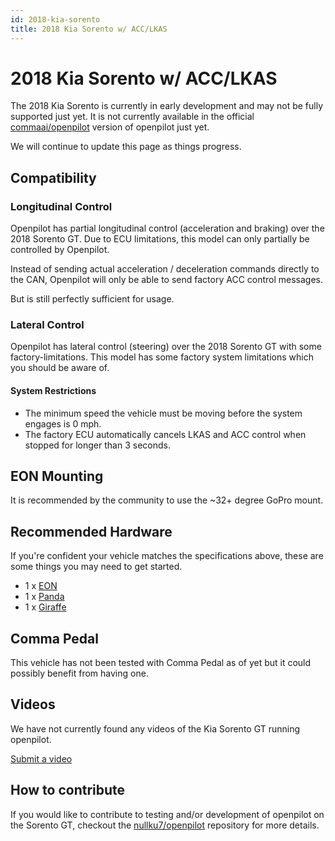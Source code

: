 ```yaml
---
id: 2018-kia-sorento
title: 2018 Kia Sorento w/ ACC/LKAS
---
```

# 2018 Kia Sorento w/ ACC/LKAS

The 2018 Kia Sorento is currently in early development and may not be fully supported just yet.
It is not currently available in the official [commaai/openpilot](https://github.com/commaai/openpilot) version of openpilot just yet.

We will continue to update this page as things progress.

## Compatibility

### Longitudinal Control

Openpilot has partial longitudinal control (acceleration and braking) over the 2018 Sorento GT.
Due to ECU limitations, this model can only partially be controlled by Openpilot.

Instead of sending actual acceleration / deceleration commands directly to the CAN, Openpilot will only be able to send factory ACC control messages. 

But is still perfectly sufficient for usage.

### Lateral Control

Openpilot has lateral control (steering) over the 2018 Sorento GT with some factory-limitations.
This model has some factory system limitations which you should be aware of.

#### System Restrictions

* The minimum speed the vehicle must be moving before the system engages is 0 mph.
* The factory ECU automatically cancels LKAS and ACC control when stopped for longer than 3 seconds.

## EON Mounting

It is recommended by the community to use the ~32+ degree GoPro mount.

## Recommended Hardware

If you're confident your vehicle matches the specifications above, these are some things you may need to get started.

* 1 x [EON](/hardware/eon/)
* 1 x [Panda](/hardware/panda/)
* 1 x [Giraffe](/hardware/giraffe/)

## Comma Pedal

This vehicle has not been tested with Comma Pedal as of yet but it could possibly benefit from having one.


## Videos

We have not currently found any videos of the Kia Sorento GT running openpilot.

[Submit a video](/documentation/submit-a-video.html)

## How to contribute

If you would like to contribute to testing and/or development of openpilot on the Sorento GT, checkout the [nullku7/openpilot](https://github.com/nullku7/openpilot) repository for more details.
